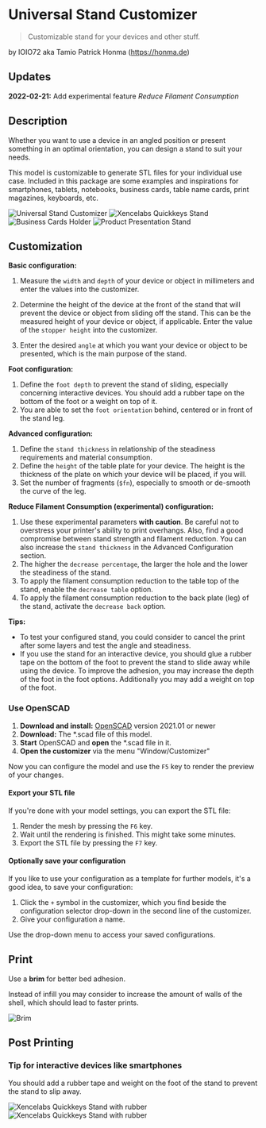# Universal Stand Customizer

> Customizable stand for your devices and other stuff.

by IOIO72 aka Tamio Patrick Honma (https://honma.de)

## Updates

**2022-02-21:** Add experimental feature *Reduce Filament Consumption*

## Description

Whether you want to use a device in an angled position or present something in an optimal orientation, you can design a stand to suit your needs.

This model is customizable to generate STL files for your individual use case. Included in this package are some examples and inspirations for smartphones, tablets, notebooks, business cards, table name cards, print magazines, keyboards, etc.

![Universal Stand Customizer](Universal%20Stand%20Examples.jpg)
![Xencelabs Quickkeys Stand](xencelabs-quickkeys.jpg)
![Business Cards Holder](business-cards.jpg)
![Product Presentation Stand](product-presentation.jpg)


## Customization

**Basic configuration:**

1. Measure the `width` and `depth` of your device or object in millimeters and enter the values into the customizer.

2. Determine the height of the device at the front of the stand that will prevent the device or object from sliding off the stand. This can be the measured height of your device or object, if applicable. Enter the value of the `stopper height` into the customizer.

3. Enter the desired `angle` at which you want your device or object to be presented, which is the main purpose of the stand.

**Foot configuration:**

1. Define the `foot depth` to prevent the stand of sliding, especially concerning interactive devices. You should add a rubber tape on the bottom of the foot or a weight on top of it.
2. You are able to set the `foot orientation` behind, centered or in front of the stand leg.

**Advanced configuration:**

1. Define the `stand thickness` in relationship of the steadiness requirements and material consumption.
2. Define the `height` of the table plate for your device. The height is the thickness of the plate on which your device will be placed, if you will.
3. Set the number of fragments (`$fn`), especially to smooth or de-smooth the curve of the leg.

**Reduce Filament Consumption (experimental) configuration:**

1. Use these experimental parameters **with caution**. Be careful not to overstress your printer's ability to print overhangs. Also, find a good compromise between stand strength and filament reduction. You can also increase the `stand thickness` in the Advanced Configuration section.
2. The higher the `decrease percentage`, the larger the hole and the lower the steadiness of the stand.
3. To apply the filament consumption reduction to the table top of the stand, enable the `decrease table` option.
4. To apply the filament consumption reduction to the back plate (leg) of the stand, activate the `decrease back` option.

**Tips:**

* To test your configured stand, you could consider to cancel the print after some layers and test the angle and steadiness.
* If you use the stand for an interactive device, you should glue a rubber tape on the bottom of the foot to prevent the stand to slide away while using the device. To improve the adhesion, you may increase the depth of the foot in the foot options. Additionally you may add a weight on top of the foot.

### Use OpenSCAD

1. **Download and install:** [OpenSCAD](http://openscad.org/) version 2021.01 or newer
2. **Download:** The *.scad file of this model.
3. **Start** OpenSCAD and **open** the *.scad file in it.
4. **Open the customizer** via the menu "Window/Customizer"

Now you can configure the model and use the `F5` key to render the preview of your changes.

#### Export your STL file

If you're done with your model settings, you can export the STL file:

1. Render the mesh by pressing the `F6` key.
2. Wait until the rendering is finished. This might take some minutes.
3. Export the STL file by pressing the `F7` key.

#### Optionally save your configuration

If you like to use your configuration as a template for further models, it's a good idea, to save your configuration:

1. Click the `+` symbol in the customizer, which you find beside the configuration selector drop-down in the second line of the customizer.
2. Give your configuration a name.

Use the drop-down menu to access your saved configurations.

## Print

Use a **brim** for better bed adhesion.

Instead of infill you may consider to increase the amount of walls of the shell, which should lead to faster prints.

![Brim](brim.jpg)

## Post Printing

### Tip for interactive devices like smartphones

You should add a rubber tape and weight on the foot of the stand to prevent the stand to slip away.

![Xencelabs Quickkeys Stand with rubber](xencelabs-quickkeys-rubber.jpg)
![Xencelabs Quickkeys Stand with rubber](xencelabs-quickkeys-use.jpg)

